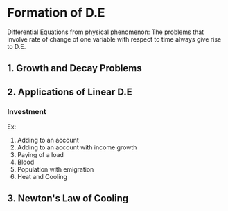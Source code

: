 # Formation of D.E
Differential Equations from physical phenomenon: The problems that involve rate of change of one variable with respect to time always give rise to D.E.


## 1. Growth and Decay Problems


## 2. Applications of Linear D.E

### Investment
Ex:
1. Adding to an account
2. Adding to an account with income growth
3. Paying of a load
4. Blood
5. Population with emigration
6. Heat and Cooling
   
## 3. Newton's Law of Cooling
